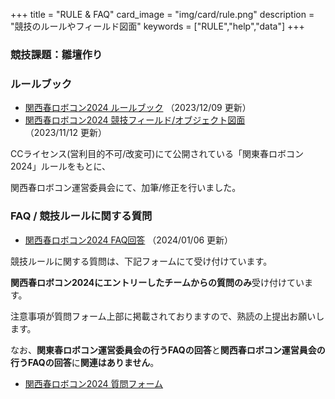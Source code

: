 +++
title = "RULE & FAQ"
card_image =  "img/card/rule.png"
description = "競技のルールやフィールド図面"
keywords = ["RULE","help","data"]
+++
<!-- 
2023年大会は終了しました.   -->
<!-- 2024年大会のルール公開をお待ち下さい． -->
### 競技課題：雛壇作り

### ルールブック

- [関西春ロボコン2024 ルールブック](https://drive.google.com/file/d/1tZeoZ8PXXBS5DF7jmgVcfETH84SDbHRB/view?usp=sharing) （2023/12/09 更新）
- [関西春ロボコン2024 競技フィールド/オブジェクト図面](https://drive.google.com/file/d/1Hlgq6N7ZSYFdNSQkQKGNOv2yUUeiS1zb/view?usp=sharing) （2023/11/12 更新）

CCライセンス(営利目的不可/改変可)にて公開されている「関東春ロボコン2024」ルールをもとに、

関西春ロボコン運営委員会にて、加筆/修正を行いました。

### FAQ / 競技ルールに関する質問

- [関西春ロボコン2024 FAQ回答](https://drive.google.com/file/d/1amy29WVO_cHYdsE6ef-3iU3EpU-xcKT6/view?usp=sharing) （2024/01/06 更新）

<!-- 現在は受け付けておりません。 -->

競技ルールに関する質問は、下記フォームにて受け付けています。

**関西春ロボコン2024にエントリーしたチームからの質問のみ**受け付けています。

注意事項が質問フォーム上部に掲載されておりますので、熟読の上提出お願いします。

なお、**関東春ロボコン運営委員会の行うFAQの回答**と**関西春ロボコン運営員会の行うFAQの回答**に**関連はありません**。
- [関西春ロボコン2024 質問フォーム](https://forms.gle/TGTMytP5Jo7us1CE6)

